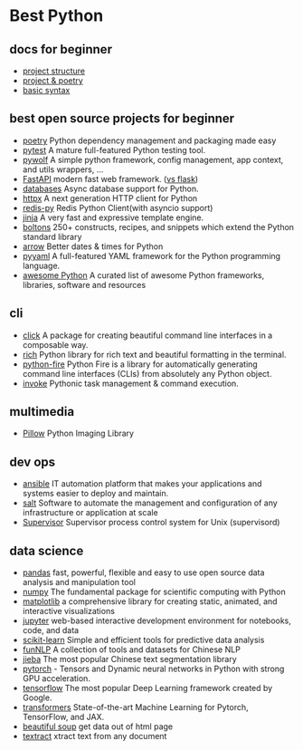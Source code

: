 # Best Python

## docs for beginner
* [project structure](./docs/structure.md)
* [project & poetry](./docs/poetry.md)
* [basic syntax](./docs/syntax.md)

## best open source projects for beginner
* [poetry](https://python-poetry.org/) Python dependency management and packaging made easy 
* [pytest](https://www.pytest.org/) A mature full-featured Python testing tool.
* [pywolf](https://github.com/wolforest/pywolf) A simple python framework, config management, app context, and utils wrappers, ...
* [FastAPI](https://fastapi.tiangolo.com/) modern fast web framework. ([vs flask](https://www.turing.com/kb/fastapi-vs-flask-a-detailed-comparison))
* [databases](https://www.encode.io/databases/) Async database support for Python.
* [httpx](https://www.python-httpx.org/) A next generation HTTP client for Python
* [redis-py](https://github.com/redis/redis-py) Redis Python Client(with asyncio support)
* [jinja](https://jinja.palletsprojects.com/) A very fast and expressive template engine.
* [boltons](https://boltons.readthedocs.org/) 250+ constructs, recipes, and snippets which extend the Python standard library
* [arrow](https://github.com/arrow-py/arrow) Better dates & times for Python
* [pyyaml](https://pyyaml.org/) A full-featured YAML framework for the Python programming language.
* [awesome Python](https://awesome-python.com/) A curated list of awesome Python frameworks, libraries, software and resources

## cli
* [click](http://click.pocoo.org/dev/) A package for creating beautiful command line interfaces in a composable way.
* [rich](https://github.com/willmcgugan/rich) Python library for rich text and beautiful formatting in the terminal.
* [python-fire](https://github.com/google/python-fire) Python Fire is a library for automatically generating command line interfaces (CLIs) from absolutely any Python object.
* [invoke](pyinvoke.org) Pythonic task management & command execution.

## multimedia
* [Pillow](https://python-pillow.org/) Python Imaging Library

## dev ops
* [ansible](https://www.ansible.com/) IT automation platform that makes your applications and systems easier to deploy and maintain.
* [salt](https://repo.saltproject.io/) Software to automate the management and configuration of any infrastructure or application at scale
* [Supervisor](http://supervisord.org/) Supervisor process control system for Unix (supervisord)


## data science
* [pandas](https://pandas.pydata.org/) fast, powerful, flexible and easy to use open source data analysis and manipulation tool
* [numpy](https://numpy.org/) The fundamental package for scientific computing with Python
* [matplotlib](https://matplotlib.org/) a comprehensive library for creating static, animated, and interactive visualizations
* [jupyter](https://jupyter.org/) web-based interactive development environment for notebooks, code, and data
* [scikit-learn](https://scikit-learn.org/) Simple and efficient tools for predictive data analysis
* [funNLP](https://github.com/fighting41love/funNLP) A collection of tools and datasets for Chinese NLP
* [jieba](https://github.com/fxsjy/jieba) The most popular Chinese text segmentation library
* [pytorch](https://github.com/pytorch/pytorch) - Tensors and Dynamic neural networks in Python with strong GPU acceleration.
* [tensorflow](https://github.com/tensorflow/tensorflow)  The most popular Deep Learning framework created by Google.
* [transformers](https://github.com/huggingface/transformers) State-of-the-art Machine Learning for Pytorch, TensorFlow, and JAX.
* [beautiful soup](https://www.crummy.com/software/BeautifulSoup/) get data out of html page
* [textract](https://github.com/deanmalmgren/textract) xtract text from any document

